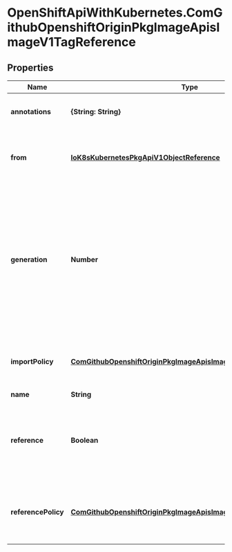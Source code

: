 # OpenShiftApiWithKubernetes.ComGithubOpenshiftOriginPkgImageApisImageV1TagReference

## Properties
Name | Type | Description | Notes
------------ | ------------- | ------------- | -------------
**annotations** | **{String: String}** | Annotations associated with images using this tag | 
**from** | [**IoK8sKubernetesPkgApiV1ObjectReference**](IoK8sKubernetesPkgApiV1ObjectReference.md) | From is a reference to an image stream tag or image stream this tag should track | [optional] 
**generation** | **Number** | Generation is the image stream generation that updated this tag - setting it to 0 is an indication that the generation must be updated. Legacy clients will send this as nil, which means the client doesn&#39;t know or care. | 
**importPolicy** | [**ComGithubOpenshiftOriginPkgImageApisImageV1TagImportPolicy**](ComGithubOpenshiftOriginPkgImageApisImageV1TagImportPolicy.md) | Import is information that controls how images may be imported by the server. | [optional] 
**name** | **String** | Name of the tag | 
**reference** | **Boolean** | Reference states if the tag will be imported. Default value is false, which means the tag will be imported. | [optional] 
**referencePolicy** | [**ComGithubOpenshiftOriginPkgImageApisImageV1TagReferencePolicy**](ComGithubOpenshiftOriginPkgImageApisImageV1TagReferencePolicy.md) | ReferencePolicy defines how other components should consume the image | [optional] 


